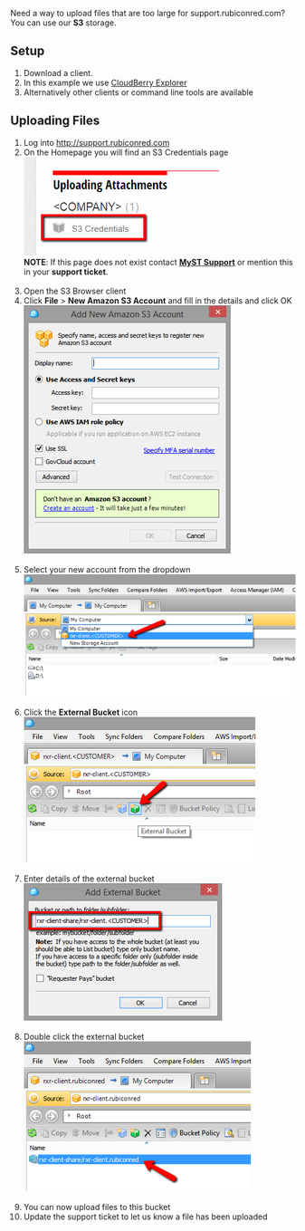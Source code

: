 Need a way to upload files that are too large for support.rubiconred.com? You can use our **S3** storage.

## Setup
1. Download a client.
1. In this example we use [CloudBerry Explorer](https://www.cloudberrylab.com/explorer/amazon-s3.aspx)
1. Alternatively other clients or command line tools are available

## Uploading Files
1. Log into http://support.rubiconred.com
1. On the Homepage you will find an S3 Credentials page
<br>![](/myst-management/img/uploading-large-files-01.png)
<br>**NOTE**: If this page does not exist contact **[MyST Support](mailto:myst.support@rubiconred.com)** or mention this in your **support ticket**.<br><br>
1. Open the S3 Browser client
1. Click **File** > **New Amazon S3 Account** and fill in the details and click OK
<br>![](/myst-management/img/uploading-large-files-02.png)<br><br>
1. Select your new account from the dropdown
<br>![](/myst-management/img/uploading-large-files-03.png)<br><br>
1. Click the **External Bucket** icon
<br>![](/myst-management/img/uploading-large-files-04.png)<br><br>
1. Enter details of the external bucket
<br>![](/myst-management/img/uploading-large-files-05.png)<br><br>
1. Double click the external bucket
<br>![](/myst-management/img/uploading-large-files-06.png)<br><br>
1. You can now upload files to this bucket
1. Update the support ticket to let us know a file has been uploaded
